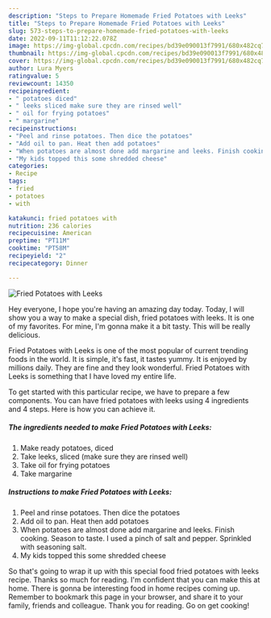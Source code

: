 ```yaml
---
description: "Steps to Prepare Homemade Fried Potatoes with Leeks"
title: "Steps to Prepare Homemade Fried Potatoes with Leeks"
slug: 573-steps-to-prepare-homemade-fried-potatoes-with-leeks
date: 2022-09-11T11:12:22.078Z
image: https://img-global.cpcdn.com/recipes/bd39e090013f7991/680x482cq70/fried-potatoes-with-leeks-recipe-main-photo.jpg
thumbnail: https://img-global.cpcdn.com/recipes/bd39e090013f7991/680x482cq70/fried-potatoes-with-leeks-recipe-main-photo.jpg
cover: https://img-global.cpcdn.com/recipes/bd39e090013f7991/680x482cq70/fried-potatoes-with-leeks-recipe-main-photo.jpg
author: Lura Myers
ratingvalue: 5
reviewcount: 14350
recipeingredient:
- " potatoes diced"
- " leeks sliced make sure they are rinsed well"
- " oil for frying potatoes"
- " margarine"
recipeinstructions:
- "Peel and rinse potatoes. Then dice the potatoes"
- "Add oil to pan. Heat then add potatoes"
- "When potatoes are almost done add margarine and leeks. Finish cooking. Season to taste. I used a pinch of salt and pepper. Sprinkled with seasoning salt."
- "My kids topped this some shredded cheese"
categories:
- Recipe
tags:
- fried
- potatoes
- with

katakunci: fried potatoes with 
nutrition: 236 calories
recipecuisine: American
preptime: "PT11M"
cooktime: "PT58M"
recipeyield: "2"
recipecategory: Dinner

---
```



![Fried Potatoes with Leeks](https://img-global.cpcdn.com/recipes/bd39e090013f7991/680x482cq70/fried-potatoes-with-leeks-recipe-main-photo.jpg)

Hey everyone, I hope you're having an amazing day today. Today, I will show you a way to make a special dish, fried potatoes with leeks. It is one of my favorites. For mine, I'm gonna make it a bit tasty. This will be really delicious.



Fried Potatoes with Leeks is one of the most popular of current trending foods in the world. It is simple, it's fast, it tastes yummy. It is enjoyed by millions daily. They are fine and they look wonderful. Fried Potatoes with Leeks is something that I have loved my entire life.


To get started with this particular recipe, we have to prepare a few components. You can have fried potatoes with leeks using 4 ingredients and 4 steps. Here is how you can achieve it.

<!--inarticleads1-->

##### The ingredients needed to make Fried Potatoes with Leeks:

1. Make ready  potatoes, diced
1. Take  leeks, sliced (make sure they are rinsed well)
1. Take  oil for frying potatoes
1. Take  margarine




<!--inarticleads2-->

##### Instructions to make Fried Potatoes with Leeks:

1. Peel and rinse potatoes. Then dice the potatoes
1. Add oil to pan. Heat then add potatoes
1. When potatoes are almost done add margarine and leeks. Finish cooking. Season to taste. I used a pinch of salt and pepper. Sprinkled with seasoning salt.
1. My kids topped this some shredded cheese




So that's going to wrap it up with this special food fried potatoes with leeks recipe. Thanks so much for reading. I'm confident that you can make this at home. There is gonna be interesting food in home recipes coming up. Remember to bookmark this page in your browser, and share it to your family, friends and colleague. Thank you for reading. Go on get cooking!
